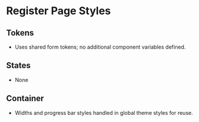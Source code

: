 # Register Page Styles

## Tokens

- Uses shared form tokens; no additional component variables defined.

## States

- None

## Container

- Widths and progress bar styles handled in global theme styles for reuse.
